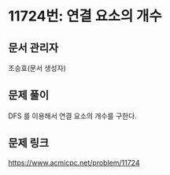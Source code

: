 # 11724번: 연결 요소의 개수

## 문서 관리자

조승효(문서 생성자)

## 문제 풀이

DFS 를 이용해서 연결 요소의 개수를 구한다.

## 문제 링크

https://www.acmicpc.net/problem/11724
